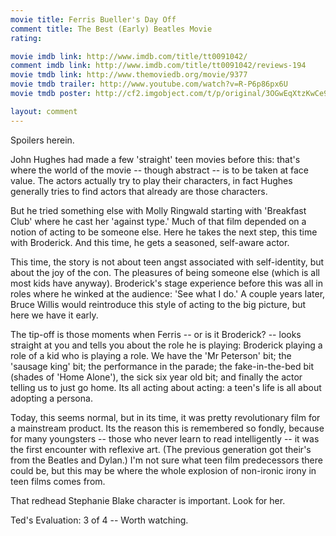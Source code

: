 ```yaml
---
movie title: Ferris Bueller's Day Off
comment title: The Best (Early) Beatles Movie
rating: 

movie imdb link: http://www.imdb.com/title/tt0091042/
comment imdb link: http://www.imdb.com/title/tt0091042/reviews-194
movie tmdb link: http://www.themoviedb.org/movie/9377
movie tmdb trailer: http://www.youtube.com/watch?v=R-P6p86px6U
movie tmdb poster: http://cf2.imgobject.com/t/p/original/3OGwEqXtzKwCe9GY28sr33Pq9Yx.jpg

layout: comment
---
```


Spoilers herein.

John Hughes had made a few 'straight' teen movies before this: that's where the world of the movie -- though abstract -- is to be taken at face value. The actors actually try to play their characters, in fact Hughes generally tries to find actors that already are those characters.

But he tried something else with Molly Ringwald starting with 'Breakfast Club' where he cast her 'against type.' Much of that film depended on a notion of acting to be someone else. Here he takes the next step, this time with Broderick. And this time, he gets a seasoned, self-aware actor.

This time, the story is not about teen angst associated with self-identity, but about the joy of the con. The pleasures of being someone else (which is all most kids have anyway). Broderick's stage experience before this was all in roles where he winked at the audience: 'See what I do.' A couple years later, Bruce Willis would reintroduce this style of acting to the big picture, but here we have it early.

The tip-off is those moments when Ferris -- or is it Broderick? -- looks straight at you and tells you about the role he is playing: Broderick playing a role of a kid who is playing a role. We have the 'Mr Peterson' bit; the 'sausage king' bit; the performance in the parade; the fake-in-the-bed bit (shades of 'Home Alone'), the sick six year old bit; and finally the actor telling us to just go home. Its all acting about acting: a teen's life is all about adopting a persona.

Today, this seems normal, but in its time, it was pretty revolutionary film for a mainstream product. Its the reason this is remembered so fondly, because for many youngsters -- those who never learn to read intelligently -- it was the first encounter with reflexive art. (The previous generation got their's from the Beatles and Dylan.) I'm not sure what teen film predecessors there could be, but this may be where the whole explosion of non-ironic irony in teen films comes from.

That redhead Stephanie Blake character is important. Look for her.

Ted's Evaluation: 3 of 4 -- Worth watching.